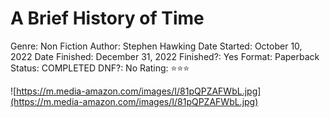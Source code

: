 # A Brief History of Time

Genre: Non Fiction
Author: Stephen Hawking
Date Started: October 10, 2022
Date Finished: December 31, 2022
Finished?: Yes
Format: Paperback
Status: COMPLETED
DNF?: No
Rating: ⭐️⭐️⭐️

![https://m.media-amazon.com/images/I/81pQPZAFWbL.jpg](https://m.media-amazon.com/images/I/81pQPZAFWbL.jpg)